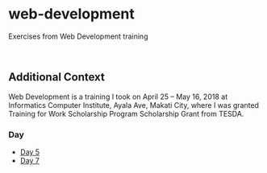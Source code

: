 # web-development

Exercises from Web Development training

<br>

## Additional Context

Web Development is a training I took on April 25 – May 16, 2018 at Informatics Computer Institute, Ayala Ave, Makati City, where I was granted Training for Work Scholarship Program Scholarship Grant from TESDA.

### Day

- [Day 5](https://github.com/rynrsts/web-development/tree/main/DAY%205)
- [Day 7](https://github.com/rynrsts/web-development/tree/main/DAY%207)
